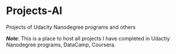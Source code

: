 # Projects-AI
Projects of Udacity Nanodegree programs and others

***Note***: This is a place to host all projects I have completed in Udactiy Nanodegree programs, DataCamp, Coursera.
